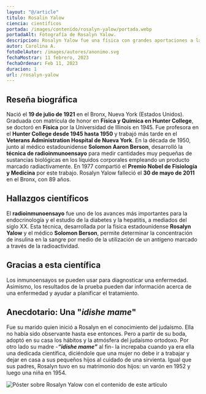 ```yaml
---
layout: "@/article"
titulo: Rosalin Yalow
ciencia: científicos
portada: /images/contenido/rosalyn-yalow/portada.webp
portadaAlt: Fotografía de Rosalyn Yalow.
descripcion: Rosalyn Yalow fue una física con grandes aportaciones a la Medicina. Descúbrelos ahora mismo. 
autor: Carolina A.
fotoDelAutor: /images/autores/anonimo.svg
fechaMostrar: 11 febrero, 2023
fechaOrdenar: Feb 11, 2023
duracion: 1 
url: /rosalyn-yalow
---
```


## Reseña biográfica

Nació el **19 de julio de 1921** en el Bronx, Nueva York (Estados Unidos). Graduada con matrícula de honor en **Física y Química en Hunter College**, se doctoró en **Física** por la Universidad de Illinois en 1945. Fue profesora en el **Hunter College desde 1945 hasta 1950** y trabajó más tarde en el **Veterans Administration Hospital de Nueva York**. En la década de 1950, junto al médico estadounidense **Solomon Aaron Berson**, desarrolló la **técnica de radioinmunoensayo** para medir cantidades muy pequeñas de sustancias biológicas en los líquidos corporales empleando un producto marcado radiactivamente. En 1977 compartió el **Premio Nobel de Fisiología y Medicina** por este trabajo. Rosalyn Yalow falleció el **30 de mayo de 2011** en el Bronx, con 89 años.

## Hallazgos científicos

El **radioinmunoensayo** fue uno de los avances más importantes para la endocrinología y el estudio de la diabetes y la hepatitis, a mediados del siglo XX. Esta técnica, desarrollada por la física estadounidense **Rosalyn Yalow** y el médico **Solomon Berson**, permite determinar la concentración de insulina en la sangre por medio de la utilización de un antígeno marcado a través de la radioactividad. 

## Gracias a esta científica

Los inmunoensayos se pueden usar para diagnosticar una enfermedad. Asimismo, los resultados de la prueba pueden dar información acerca de una enfermedad y ayudar a planificar el tratamiento.

## Anecdotario: Una "*idishe mame*"

Fue su marido quien inició a Rosalyn en el conocimiento del judaísmo. Ella no había sido observante hasta ese entonces. Pero a partir de su boda, adoptó en su casa los hábitos y la atmósfera del judaísmo ortodoxo. Por otro lado su madre -***“idishe mame”*** al fin- la increpaba cuando ya era ella una dedicada científica, diciéndole que una mujer no debe ir a trabajar y dejar en casa a sus pequeños hijos al cuidado de una sirvienta. Igual que sus padres, Rosalyn tuvo en su matrimonio dos hijos: un varón en 1952 y luego una niña en 1954.

![Póster sobre Rosalyn Yalow con el contenido de este artículo](/images/contenido/rosalyn-yalow/poster.webp)